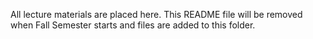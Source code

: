 All lecture materials are placed here.
This README file will be removed when Fall Semester starts 
and files are added to this folder.